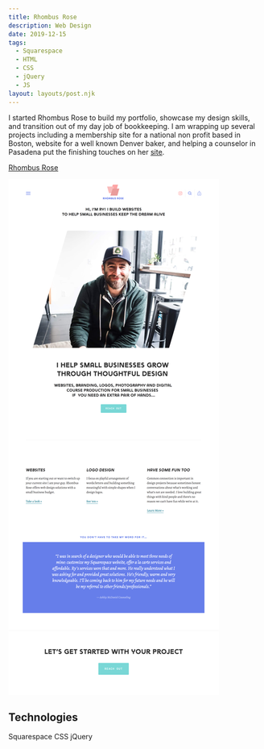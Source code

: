```yaml
---
title: Rhombus Rose
description: Web Design
date: 2019-12-15
tags:
  - Squarespace
  - HTML
  - CSS
  - jQuery
  - JS
layout: layouts/post.njk
---
```


I started Rhombus Rose to build my portfolio, showcase my design skills, and transition out of my day job of bookkeeping. I am wrapping up several projects including a membership site for a national non profit based in Boston, website for a well known Denver baker, and helping a counselor in Pasadena put the finishing touches on her [site](http://ashleymcdanielcounseling.com).

[Rhombus Rose](http://rhombusrose.com)

![Rhombus Rose Website](/img/rhombusrose.png)

## Technologies

Squarespace CSS jQuery
